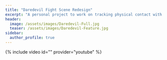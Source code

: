 ```yaml
---
title: "Daredevil Fight Scene Redesign"
excerpt: "A personal project to work on tracking physical contact with sound."
header: 
  image: /assets/images/Daredevil-Full.jpg
  teaser: /assets/images/Daredevil-Feature.jpg
sidebar: 
  author_profile: true
---
```


{% include video id="" provider="youtube" %}
